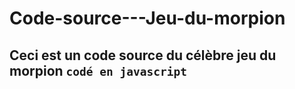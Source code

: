 # Code-source---Jeu-du-morpion
## Ceci est un code source du célèbre jeu du morpion `codé en javascript`
